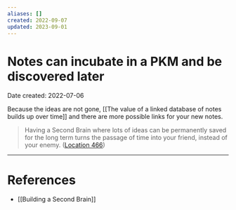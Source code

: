 ```yaml
---
aliases: []
created: 2022-09-07
updated: 2023-09-01
---
```


# Notes can incubate in a PKM and be discovered later
Date created: 2022-07-06

Because the ideas are not gone, [[The value of a linked database of notes builds up over time]] and there are more possible links for your new notes.

> Having a Second Brain where lots of ideas can be permanently saved for the long term turns the passage of time into your friend, instead of your enemy. ([Location 466](https://readwise.io/to_kindle?action=open&asin=B09LVVN9L3&location=466))

---
# References
* [[Building a Second Brain]]